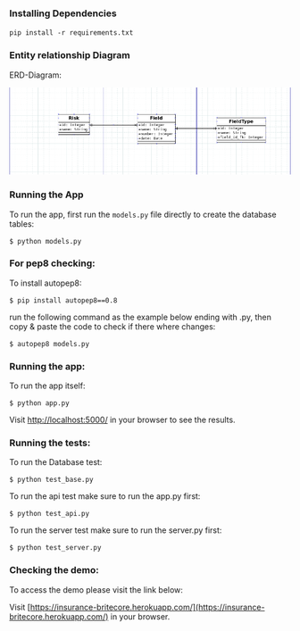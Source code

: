 ### Installing Dependencies

```
pip install -r requirements.txt
```
### Entity relationship Diagram

ERD-Diagram:

![Screenshot](ERD.png)

### Running the App

To run the app, first run the `models.py` file directly to create the database tables:

```
$ python models.py
```

### For pep8 checking:

To install autopep8:

```
$ pip install autopep8==0.8
```

run the following command as the example below ending with .py,
then copy & paste the code to check if there where changes:

```
$ autopep8 models.py
```
### Running the app:
To run the app itself:

```
$ python app.py
```

Visit [http://localhost:5000/](http://localhost:5000/) in your browser to see the results.

### Running the tests:

To run the Database test:

```
$ python test_base.py
```

To run the api test make sure to run the app.py first:

```
$ python test_api.py
```

To run the server test make sure to run the server.py first:

```
$ python test_server.py
```

### Checking the demo:
To access the demo please visit the link below:

Visit [https://insurance-britecore.herokuapp.com/](https://insurance-britecore.herokuapp.com/) in your browser.
